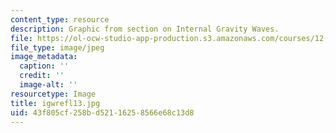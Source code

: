 ```yaml
---
content_type: resource
description: Graphic from section on Internal Gravity Waves.
file: https://ol-ocw-studio-app-production.s3.amazonaws.com/courses/12-802-wave-motions-in-the-ocean-and-atmosphere-spring-2004/43f805cf258bd52116258566e68c13d8_igwrefl13.jpg
file_type: image/jpeg
image_metadata:
  caption: ''
  credit: ''
  image-alt: ''
resourcetype: Image
title: igwrefl13.jpg
uid: 43f805cf-258b-d521-1625-8566e68c13d8
---
```

